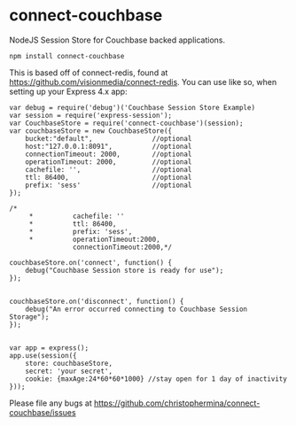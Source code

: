 connect-couchbase
=================

NodeJS Session Store for Couchbase backed applications.

````
npm install connect-couchbase
````

This is based off of connect-redis, found at https://github.com/visionmedia/connect-redis.
You can use like so, when setting up your Express 4.x app:

````
var debug = require('debug')('Couchbase Session Store Example)
var session = require('express-session');
var CouchbaseStore = require('connect-couchbase')(session);
var couchbaseStore = new CouchbaseStore({
    bucket:"default",               //optional
    host:"127.0.0.1:8091",          //optional
    connectionTimeout: 2000,        //optional
    operationTimeout: 2000,         //optional
    cachefile: '',                  //optional
    ttl: 86400,                     //optional
    prefix: 'sess'                  //optional
});

/*
     *          cachefile: ''
     *          ttl: 86400,
     *          prefix: 'sess',
     *          operationTimeout:2000,
                connectionTimeout:2000,*/

couchbaseStore.on('connect', function() {
    debug("Couchbase Session store is ready for use");
});


couchbaseStore.on('disconnect', function() {
    debug("An error occurred connecting to Couchbase Session Storage");
});


var app = express();
app.use(session({
    store: couchbaseStore,
    secret: 'your secret',
    cookie: {maxAge:24*60*60*1000} //stay open for 1 day of inactivity
}));
````

Please file any bugs at https://github.com/christophermina/connect-couchbase/issues
